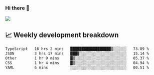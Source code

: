 ### Hi there 👋
<img align="center" src="https://github-readme-stats.vercel.app/api?username=Tumao727&show_icons=true&hide_title=true&theme=dracula" />


## 📈 Weekly development breakdown
<!--START_SECTION:waka-->

```txt
TypeScript   16 hrs 2 mins   ██████████████████▒░░░░░░   73.89 %
JSON         3 hrs 17 mins   ███▓░░░░░░░░░░░░░░░░░░░░░   15.14 %
Other        1 hr 9 mins     █▒░░░░░░░░░░░░░░░░░░░░░░░   05.37 %
CSS          1 hr 4 mins     █▒░░░░░░░░░░░░░░░░░░░░░░░   04.94 %
YAML         6 mins          ░░░░░░░░░░░░░░░░░░░░░░░░░   00.51 %
```

<!--END_SECTION:waka-->